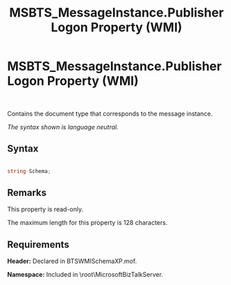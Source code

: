 ﻿---
title: MSBTS_MessageInstance.PublisherLogon Property (WMI)
TOCTitle: MSBTS_MessageInstance.PublisherLogon Property (WMI)
ms:assetid: a49192f3-4c0e-4bc8-bc03-d103dd83b58f
ms:mtpsurl: https://msdn.microsoft.com/library/Aa577865(v=BTS.80)
ms:contentKeyID: 51530256
ms.date: 08/30/2017
mtps_version: v=BTS.80
---

# MSBTS\_MessageInstance.PublisherLogon Property (WMI)

 

Contains the document type that corresponds to the message instance.

*The syntax shown is language neutral.*

## Syntax

```C#
  
string Schema;  
```

## Remarks

This property is read-only.

The maximum length for this property is 128 characters.

## Requirements

**Header:** Declared in BTSWMISchemaXP.mof.

**Namespace:** Included in \\root\\MicrosoftBizTalkServer.

